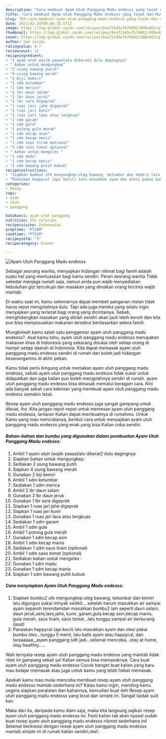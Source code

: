 ```yaml
---
description: "Cara membuat Ayam Utuh Panggang Madu endesss yang lezat dan Mudah Dibuat"
title: "Cara membuat Ayam Utuh Panggang Madu endesss yang lezat dan Mudah Dibuat"
slug: 794-cara-membuat-ayam-utuh-panggang-madu-endesss-yang-lezat-dan-mudah-dibuat
date: 2021-02-28T00:40:35.571Z
image: https://img-global.cpcdn.com/recipes/6ea72145efb76802/680x482cq70/ayam-utuh-panggang-madu-endesss-foto-resep-utama.jpg
thumbnail: https://img-global.cpcdn.com/recipes/6ea72145efb76802/680x482cq70/ayam-utuh-panggang-madu-endesss-foto-resep-utama.jpg
cover: https://img-global.cpcdn.com/recipes/6ea72145efb76802/680x482cq70/ayam-utuh-panggang-madu-endesss-foto-resep-utama.jpg
author: Sam Jacobs
ratingvalue: 4.7
reviewcount: 12
recipeingredient:
- "1 ayam utuh wajib yaaaalalu dikerat2 dulu dagingnya"
- " bahan untuk mengungkep"
- "2 siung bawang putih"
- "4 siung bawang merah"
- "2 biji kemiri"
- "1 sdm ketumbar"
- "1 sdm merica"
- "2 lbr daun salam"
- "2 lbr daun jeruk"
- "1 lbr sere digeprek"
- "1 ruas jari jahe digeprek"
- "1 ruas jari kunir"
- "1 ruas jari laos atau lengkuas"
- "1 sdm garam"
- "1 sdm gula"
- "1 potong gula merah"
- "1 sdm kecap asin"
- "1 sdm kecap manis"
- "1 sdm saus tiram optional"
- "1 sdm saos tomat optional"
- " bahan untuk mengoles "
- "1 sdm madu"
- "1 sdm kecap manis"
- "1 sdm bawang putih bubuk"
recipeinstructions:
- "Siapkan bumbu2 utk mengungkep.uleg bawang, ketumbar dan kemiri lalu digongso pakai minyak sedikit....setelah harum masukkan air sampai ayam separoh terendamdan masukkan bumbu2 lain seperti daun salam, daun jeruk,sere,laos,jahe, kunir, garam,gula,kecap asin,kecap manis, gula merah, saus tiram, saos tomat...lalu tunggu sampai air berkurang (asat)"
- "Panaskan happycal (api kecil) lalu masukkan ayam dan olesi pakai bumbu oles...tunggu 5 menit, lalu balik ayam atau happycal, dan taraaaaaa,,,ayam panggang sdh jadi...selamat mencoba...stay at home, stay healthty....."
categories:
- Resep
tags:
- ayam
- utuh
- panggang

katakunci: ayam utuh panggang 
nutrition: 231 calories
recipecuisine: Indonesian
preptime: "PT28M"
cooktime: "PT52M"
recipeyield: "3"
recipecategory: Dinner

---
```



![Ayam Utuh Panggang Madu endesss](https://img-global.cpcdn.com/recipes/6ea72145efb76802/680x482cq70/ayam-utuh-panggang-madu-endesss-foto-resep-utama.jpg)

Sebagai seorang wanita, menyajikan hidangan nikmat bagi famili adalah suatu hal yang memuaskan bagi kamu sendiri. Peran seorang  wanita Tidak sekedar menjaga rumah saja, namun anda pun wajib menyediakan kebutuhan gizi tercukupi dan masakan yang dimakan orang tercinta wajib mantab.

Di waktu  saat ini, kamu sebenarnya dapat membeli panganan instan tidak harus repot mengolahnya dulu. Tapi ada juga mereka yang selalu ingin menyajikan yang terlezat bagi orang yang dicintainya. Sebab, menghidangkan masakan yang diolah sendiri akan jauh lebih bersih dan kita pun bisa menyesuaikan makanan tersebut berdasarkan selera famili. 



Mungkinkah kamu salah satu penggemar ayam utuh panggang madu endesss?. Asal kamu tahu, ayam utuh panggang madu endesss merupakan makanan khas di Indonesia yang sekarang disukai oleh setiap orang di hampir setiap daerah di Indonesia. Kita dapat memasak ayam utuh panggang madu endesss sendiri di rumah dan boleh jadi hidangan kesenanganmu di akhir pekan.

Kamu tidak perlu bingung untuk memakan ayam utuh panggang madu endesss, sebab ayam utuh panggang madu endesss tidak sukar untuk didapatkan dan juga kalian pun boleh mengolahnya sendiri di rumah. ayam utuh panggang madu endesss bisa dimasak memalui beragam cara. Kini ada banyak sekali cara kekinian yang membuat ayam utuh panggang madu endesss semakin lezat.

Resep ayam utuh panggang madu endesss juga sangat gampang untuk dibuat, lho. Kita jangan repot-repot untuk memesan ayam utuh panggang madu endesss, lantaran Kalian dapat membuatnya di rumahmu. Untuk Kamu yang mau mencobanya, berikut cara untuk menyajikan ayam utuh panggang madu endesss yang enak yang bisa Kalian coba sendiri.

<!--inarticleads1-->

##### Bahan-bahan dan bumbu yang digunakan dalam pembuatan Ayam Utuh Panggang Madu endesss:

1. Ambil 1 ayam utuh (wajib yaaaa)lalu dikerat2 dulu dagingnya
1. Siapkan  bahan untuk mengungkep:
1. Sediakan 2 siung bawang putih
1. Siapkan 4 siung bawang merah
1. Gunakan 2 biji kemiri
1. Ambil 1 sdm ketumbar
1. Sediakan 1 sdm merica
1. Ambil 2 lbr daun salam
1. Gunakan 2 lbr daun jeruk
1. Gunakan 1 lbr sere digeprek
1. Siapkan 1 ruas jari jahe digeprek
1. Siapkan 1 ruas jari kunir
1. Gunakan 1 ruas jari laos atau lengkuas
1. Sediakan 1 sdm garam
1. Ambil 1 sdm gula
1. Ambil 1 potong gula merah
1. Gunakan 1 sdm kecap asin
1. Ambil 1 sdm kecap manis
1. Sediakan 1 sdm saus tiram (optional)
1. Ambil 1 sdm saos tomat (optional)
1. Sediakan  bahan untuk mengoles :
1. Gunakan 1 sdm madu
1. Gunakan 1 sdm kecap manis
1. Siapkan 1 sdm bawang putih bubuk




<!--inarticleads2-->

##### Cara menyiapkan Ayam Utuh Panggang Madu endesss:

1. Siapkan bumbu2 utk mengungkep.uleg bawang, ketumbar dan kemiri lalu digongso pakai minyak sedikit....setelah harum masukkan air sampai ayam separoh terendamdan masukkan bumbu2 lain seperti daun salam, daun jeruk,sere,laos,jahe, kunir, garam,gula,kecap asin,kecap manis, gula merah, saus tiram, saos tomat...lalu tunggu sampai air berkurang (asat)
1. Panaskan happycal (api kecil) lalu masukkan ayam dan olesi pakai bumbu oles...tunggu 5 menit, lalu balik ayam atau happycal, dan taraaaaaa,,,ayam panggang sdh jadi...selamat mencoba...stay at home, stay healthty.....




Wah ternyata resep ayam utuh panggang madu endesss yang mantab tidak ribet ini gampang sekali ya! Kalian semua bisa memasaknya. Cara buat ayam utuh panggang madu endesss Cocok banget buat kalian yang baru mau belajar memasak atau juga untuk kamu yang telah hebat memasak.

Apakah kamu mau mulai mencoba membuat resep ayam utuh panggang madu endesss mantab sederhana ini? Kalau kamu ingin, mending kamu segera siapkan peralatan dan bahannya, kemudian buat deh Resep ayam utuh panggang madu endesss yang lezat dan simple ini. Sangat taidak sulit kan. 

Maka dari itu, daripada kamu diam saja, maka kita langsung sajikan resep ayam utuh panggang madu endesss ini. Pasti kalian tak akan nyesel sudah buat resep ayam utuh panggang madu endesss nikmat sederhana ini! Selamat berkreasi dengan resep ayam utuh panggang madu endesss mantab simple ini di rumah kalian sendiri,oke!.

